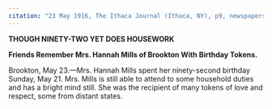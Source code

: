 ```yaml
---
citation: "23 May 1916, The Ithaca Journal (Ithaca, NY), p9, newspapers.com"
---
```

**THOUGH NINETY-TWO YET DOES HOUSEWORK**

**Friends Remember Mrs. Hannah Mills of Brookton With Birthday Tokens.**

Brookton, May 23.—Mrs. Hannah Mills spent her ninety-second birthday Sunday, May 21. Mrs. Mills is still able to attend to some household duties and has a bright mind still. She was the recipient of many tokens of love and respect, some from distant states.